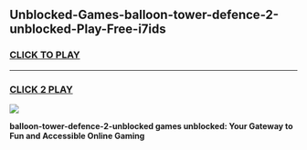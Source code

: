
## Unblocked-Games-balloon-tower-defence-2-unblocked-Play-Free-i7ids
<h3>
<a href="https://premium76.site?title=balloon-tower-defence-2-unblocked&ref=10A">CLICK TO PLAY</a></h3>
<hr>

<h3>
<a href="https://premium76.site?title=balloon-tower-defence-2-unblocked&ref=10A">CLICK 2 PLAY</a>
  
</h3>

<a href="https://premium76.site?title=balloon-tower-defence-2-unblocked&ref=10A"><img src="https://clearcache.store/games.png"></a>


**balloon-tower-defence-2-unblocked games unblocked: Your Gateway to Fun and Accessible Online Gaming**
